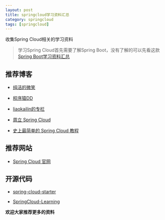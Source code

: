 ```yaml
---
layout: post
title: springcloud学习资料汇总
category: springcloud
tags: [springcloud]
---
```


收集Spring Cloud相关的学习资料


> 学习Spring Cloud首先需要了解Spring Boot，没有了解的可以先看这款[Spring Boot学习资料汇总](http://www.ityouknow.com/springboot/2015/12/30/springboot-collect.html)


## 推荐博客


- [纯洁的微笑](http://www.ityouknow.com/spring-cloud)

- [程序猿DD](http://blog.didispace.com/Spring-Cloud%E5%9F%BA%E7%A1%80%E6%95%99%E7%A8%8B/) 

- [liaokailin的专栏](http://blog.csdn.net/liaokailin/article/category/6212338)

- [周立 Spring Cloud](http://www.itmuch.com/)

- [史上最简单的 Spring Cloud 教程](http://blog.csdn.net/column/details/15197.html)






## 推荐网站

- [Spring Cloud 官网](http://projects.spring.io/spring-cloud/)





## 开源代码


- [spring-cloud-starter](https://github.com/ityouknow/spring-cloud-starter)

- [SpringCloud-Learning](https://github.com/dyc87112/SpringCloud-Learning)







**欢迎大家推荐更多的资料**